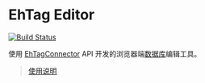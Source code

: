 # EhTag Editor

[![Build Status](https://img.shields.io/travis/com/EhTagTranslation/Editor.svg?logo=travis-ci&logoColor=white)](https://travis-ci.com/EhTagTranslation/Editor)  

使用 [EhTagConnector](https://github.com/EhTagTranslation/EhTagConnector) API 开发的浏览器端[数据库](https://github.com/EhTagTranslation/Database)编辑工具。

> [使用说明](https://github.com/EhTagTranslation/Editor/wiki)
